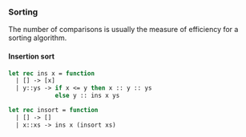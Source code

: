 ### Sorting
The number of comparisons is usually the measure of efficiency for a sorting algorithm.

#### Insertion sort
```ocaml
let rec ins x = function
  | [] -> [x]
  | y::ys -> if x <= y then x :: y :: ys
			 else y :: ins x ys

let rec insort = function
  | [] -> []
  | x::xs -> ins x (insort xs)
```
